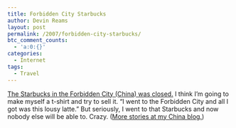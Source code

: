 ```yaml
---
title: Forbidden City Starbucks
author: Devin Reams
layout: post
permalink: /2007/forbidden-city-starbucks/
btc_comment_counts:
  - 'a:0:{}'
categories:
  - Internet
tags:
  - Travel
---
```

[The Starbucks in the Forbidden City (China) was closed.][1] I think I&#8217;m going to make myself a t-shirt and try to sell it. &#8220;I went to the Forbidden City and all I got was this lousy latte.&#8221; But seriously, I went to that Starbucks and now nobody else will be able to. Crazy. ([More stories at my China blog.][2])

 [1]: http://news.bbc.co.uk/2/hi/asia-pacific/6898629.stm
 [2]: http://china.devinreams.com/